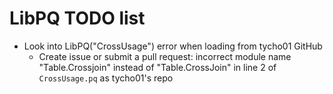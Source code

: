 # LibPQ TODO list

- Look into LibPQ("CrossUsage") error when loading from tycho01 GitHub
    - Create issue or submit a pull request: incorrect module name "Table.Crossjoin"
      instead of "Table.CrossJoin" in line 2 of `CrossUsage.pq` as tycho01's repo
